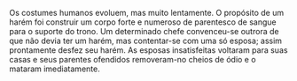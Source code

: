 ﻿Os costumes humanos evoluem, mas muito lentamente. O propósito de um harém foi construir um corpo forte e numeroso de parentesco de sangue para o suporte do trono. Um determinado chefe convenceu-se outrora de que não devia ter um harém, mas contentar-se com uma só esposa; assim prontamente desfez  seu harém. As esposas insatisfeitas voltaram para suas casas e seus parentes ofendidos removeram-no cheios de ódio e o mataram imediatamente.